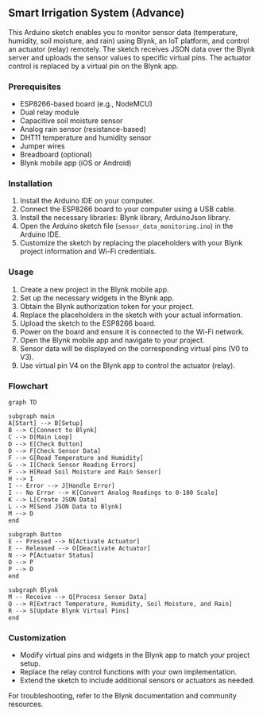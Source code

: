## Smart Irrigation System (Advance)

This Arduino sketch enables you to monitor sensor data (temperature, humidity, soil moisture, and rain) using Blynk, an IoT platform, and control an actuator (relay) remotely. The sketch receives JSON data over the Blynk server and uploads the sensor values to specific virtual pins. The actuator control is replaced by a virtual pin on the Blynk app.

### Prerequisites

- ESP8266-based board (e.g., NodeMCU)
- Dual relay module
- Capacitive soil moisture sensor
- Analog rain sensor (resistance-based)
- DHT11 temperature and humidity sensor
- Jumper wires
- Breadboard (optional)
- Blynk mobile app (iOS or Android)

### Installation

1. Install the Arduino IDE on your computer.
2. Connect the ESP8266 board to your computer using a USB cable.
3. Install the necessary libraries: Blynk library, ArduinoJson library.
4. Open the Arduino sketch file (`sensor_data_monitoring.ino`) in the Arduino IDE.
5. Customize the sketch by replacing the placeholders with your Blynk project information and Wi-Fi credentials.

### Usage

1. Create a new project in the Blynk mobile app.
2. Set up the necessary widgets in the Blynk app.
3. Obtain the Blynk authorization token for your project.
4. Replace the placeholders in the sketch with your actual information.
5. Upload the sketch to the ESP8266 board.
6. Power on the board and ensure it is connected to the Wi-Fi network.
7. Open the Blynk mobile app and navigate to your project.
8. Sensor data will be displayed on the corresponding virtual pins (V0 to V3).
9. Use virtual pin V4 on the Blynk app to control the actuator (relay).

### Flowchart

```mermaid
graph TD

subgraph main
A[Start] --> B[Setup]
B --> C[Connect to Blynk]
C --> D[Main Loop]
D --> E[Check Button]
D --> F[Check Sensor Data]
F --> G[Read Temperature and Humidity]
G --> I[Check Sensor Reading Errors]
F --> H[Read Soil Moisture and Rain Sensor]
H --> I
I -- Error --> J[Handle Error]
I -- No Error --> K[Convert Analog Readings to 0-100 Scale]
K --> L[Create JSON Data]
L --> M[Send JSON Data to Blynk]
M --> D
end

subgraph Button
E -- Pressed --> N[Activate Actuator]
E -- Released --> O[Deactivate Actuator]
N --> P[Actuator Status]
O --> P
P --> D
end

subgraph Blynk
M -- Receive --> Q[Process Sensor Data]
Q --> R[Extract Temperature, Humidity, Soil Moisture, and Rain]
R --> S[Update Blynk Virtual Pins]
end
```

### Customization

- Modify virtual pins and widgets in the Blynk app to match your project setup.
- Replace the relay control functions with your own implementation.
- Extend the sketch to include additional sensors or actuators as needed.

For troubleshooting, refer to the Blynk documentation and community resources.
